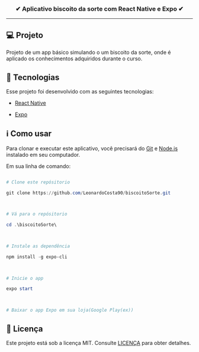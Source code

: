 <h3  align="center">

<strong>✔ Aplicativo biscoito da sorte com React Native e Expo ✔</strong>

</h3>  

---

  

## 💻 Projeto

  

Projeto de um app básico simulando o um biscoito da sorte, onde é aplicado os conhecimentos adquiridos durante o curso.
  

## 🚀 Tecnologias

  

Esse projeto foi desenvolvido com as seguintes tecnologias:

  

- [React Native](https://reactnative.dev)

- [Expo](https://expo.io)

  
  

## ℹ Como usar

  

Para clonar e executar este aplicativo, você precisará do [Git](https://git-scm.com) e [Node.js](https://nodejs.org/pt-br/) instalado em seu computador.

  

Em sua linha de comando:

  

```powershell

# Clone este repósitorio

git clone https://github.com/LeonardoCosta90/biscoitoSorte.git

  

# Vá para o repósitorio

cd .\biscoitoSorte\

  

# Instale as dependência

npm install -g expo-cli

  

# Inicie o app

expo start

  

# Baixar o app Expo em sua loja(Google Play(ex))

```

  

## 📝 Licença

  

Este projeto está sob a licença MIT. Consulte [LICENÇA](https://github.com/LeonardoCosta90/biscoitoSorte/blob/master/LICENSE) para obter detalhes.